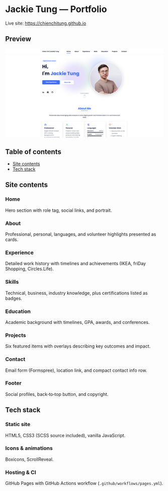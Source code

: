 # Jackie Tung — Portfolio

Live site: https://chienchitung.github.io

## Preview
![preview](assets/img/homepage.png)

## Table of contents
- [Site contents](#site-contents)
- [Tech stack](#tech-stack)

## Site contents
### Home
Hero section with role tag, social links, and portrait.

### About
Professional, personal, languages, and volunteer highlights presented as cards.

### Experience
Detailed work history with timelines and achievements (IKEA, friDay Shopping, Circles.Life).

### Skills
Technical, business, industry knowledge, plus certifications listed as badges.

### Education
Academic background with timelines, GPA, awards, and conferences.

### Projects
Six featured items with overlays describing key outcomes and impact.

### Contact
Email form (Formspree), location link, and compact contact info row.

### Footer
Social profiles, back‑to‑top button, and copyright.

## Tech stack
### Static site
HTML5, CSS3 (SCSS source included), vanilla JavaScript.

### Icons & animations
Boxicons, ScrollReveal.

### Hosting & CI
GitHub Pages with GitHub Actions workflow (`.github/workflows/pages.yml`).

